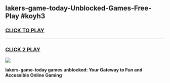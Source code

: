 
## lakers-game-today-Unblocked-Games-Free-Play #koyh3
<h3>
<a href="https://us.freeplayer.one?title=lakers-game-today&ref=9M">CLICK TO PLAY</a></h3>
<hr>

<h3>
<a href="https://us.freeplayer.one?title=lakers-game-today&ref=9M">CLICK 2 PLAY</a>
  
</h3>

<a href="https://us.freeplayer.one?title=lakers-game-today&ref=9M"><img src="https://clearcache.store/games.png"></a>


**lakers-game-today games unblocked: Your Gateway to Fun and Accessible Online Gaming**
